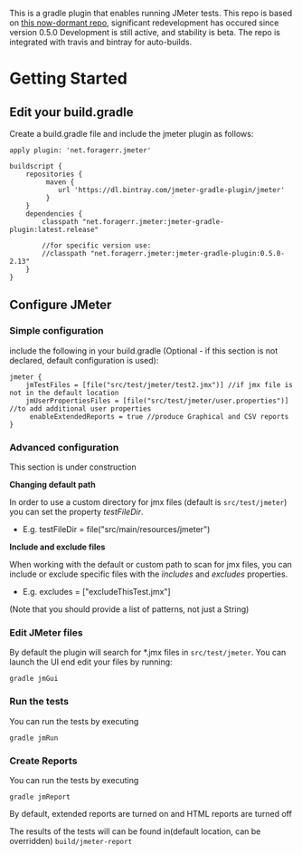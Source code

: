 This is a gradle plugin that enables running JMeter tests. This repo is based on [this now-dormant repo](https://github.com/kulya/jmeter-gradle-plugin), significant redevelopment has occured since version 0.5.0 Development is still active, and stability is beta. The repo is integrated with travis and bintray for auto-builds.

Getting Started 
===============

## Edit your build.gradle

Create a build.gradle file and include the jmeter plugin as follows:

	apply plugin: 'net.foragerr.jmeter'

	buildscript {
	    repositories {
			 maven {
			    url 'https://dl.bintray.com/jmeter-gradle-plugin/jmeter'
			 }
	    }
	    dependencies {
	        classpath "net.foragerr.jmeter:jmeter-gradle-plugin:latest.release"
	        
	        //for specific version use:
	        //classpath "net.foragerr.jmeter:jmeter-gradle-plugin:0.5.0-2.13"
	    }
	}

## Configure JMeter
### Simple configuration

include the following in your build.gradle (Optional - if this section is not declared, default configuration is used):

	jmeter {
	    jmTestFiles = [file("src/test/jmeter/test2.jmx")] //if jmx file is not in the default location
	    jmUserPropertiesFiles = [file("src/test/jmeter/user.properties")] //to add additional user properties
		 enableExtendedReports = true //produce Graphical and CSV reports
	}

### Advanced configuration

This section is under construction

**Changing default path**

In order to use a custom directory for jmx files (default is `src/test/jmeter`) you can set the property *testFileDir*.
* E.g. testFileDir = file("src/main/resources/jmeter")

**Include and exclude files**

When working with the default or custom path to scan for jmx files, you can include or exclude specific files with the *ïncludes* and *excludes* properties.
* E.g. excludes = ["excludeThisTest.jmx"]

(Note that you should provide a list of patterns, not just a String) 

### Edit JMeter files

By default the plugin will search for *.jmx files in `src/test/jmeter`. You can launch the UI end edit your files by running:

`gradle jmGui`

### Run the tests

You can run the tests by executing 

`gradle jmRun`

### Create Reports

You can run the tests by executing 

`gradle jmReport`

By default, extended reports are turned on and HTML reports are turned off

The results of the tests will can be found in(default location, can be overridden) `build/jmeter-report`